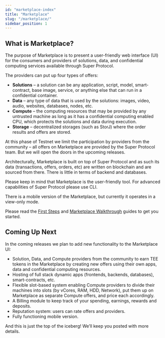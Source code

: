 ```yaml
---
id: "marketplace-index"
title: "Marketplace"
slug: "/marketplace/"
sidebar_position: 1
---
```


## What is Marketplace?
The purpose of Marketplace is to present a user-friendly web interface (UI) for the consumers and providers of solutions, data, and confidential computing services available through Super Protocol.

The providers can put up four types of offers:

- **Solutions** – a solution can be any application, script, model, smart-contract, base image, service, or anything else that can run in a confidential container.
- **Data** – any type of data that is used by the solutions: images, video, audio, websites, databases, nodes, etc.
- **Compute** – the computing resources that may be provided by any untrusted machine as long as it has a confidential computing enabled CPU, which protects the solutions and data during execution.
- **Storage** – decentralized storages (such as StorJ) where the order results and offers are stored.

At this phase of Testnet we limit the participation by providers from the community – all offers on Marketplace are provided by the Super Protocol team. But we will open the doors in the upcoming releases.

Architecturally, Marketplace is built on top of Super Protocol and as such its data (transactions, offers, orders, etc) are written on blockchain and are sourced from there. There is little in terms of backend and databases.

Please keep in mind that Marketplace is the user-friendly tool. For advanced capabilities of Super Protocol please use CLI.

There is a mobile version of the Marketplace, but currently it operates in a view-only mode.

Please read the [First Steps](/testnet/marketplace/first-steps/) and [Marketplace Walkthrough](/testnet/marketplace/marketplace-walkthrough/) guides to get you started.

## Coming Up Next
In the coming releases we plan to add new functionality to the Marketplace UI:

- Solution, Data, and Compute providers from the community to earn TEE tokens in the Marketplace by creating new offers using their own apps, data and confidential computing resources.
- Hosting of full stack dynamic apps (frontends, backends, databases), smart-contracts, etc.
- Flexible slot-based system enabling Compute providers to divide their machines into slots (by vCores, RAM, HDD, Network), put them up on Marketplace as separate Compute offers, and price each accordingly.
- A Billing module to keep track of your spending, earnings, rewards and deposits.
- Reputation system: users can rate offers and providers.
- Fully functioning mobile version.

And this is just the top of the iceberg! We’ll keep you posted with more details.
